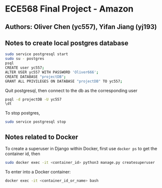 # ECE568 Final Project - Amazon

## Authors: Oliver Chen (yc557), Yifan Jiang (yj193) 

## Notes to create local postgres database
```bash
sudo service postgresql start
sudo su - postgres
psql
CREATE user yc557;
ALTER USER yc557 WITH PASSWORD 'Oliver666';
CREATE DATABASE "projectDB";
GRANT ALL PRIVILEGES ON DATABASE "projectDB" TO yc557;
```
Quit postgresql, then connect to the db as the corresponding user
```bash
psql -d projectDB -U yc557
\dt
```
To stop postgres,
```bash
sudo service postgresql stop
```

## Notes related to Docker
To create a superuser in Django within Docker, first use `docker ps` to
get the container id, then
```bash
sudo docker exec -it <container_id> python3 manage.py createsuperuser
```
To enter into a Docker container:
```bash
docker exec -it <container_id_or_name> bash
```

